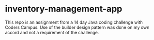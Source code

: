 # inventory-management-app

This repo is an assignment from a 14 day Java coding challenge with Coders Campus.  Use of the builder design pattern was done on my own accord and not a requirement of the challenge.
